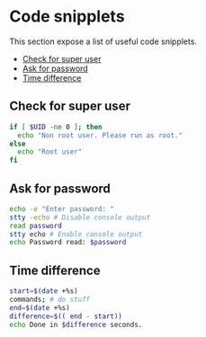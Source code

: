 # Code snipplets

This section expose a list of useful code snipplets.

* [Check for super user](snipplet.md#check-for-super-user)
* [Ask for password](snipplet.md#ask-for-password)
* [Time difference](snipplet.md#time-difference)

## Check for super user

```bash
if [ $UID -ne 0 ]; then
  echo "Non root user. Please run as root."
else
  echo "Root user"
fi
```

## Ask for password

```bash
echo -e "Enter password: "
stty -echo # Disable console output
read password
stty echo # Enable console output
echo Password read: $password
```

## Time difference

```bash
start=$(date +%s)
commands; # do stuff
end=$(date +%s)
difference=$(( end - start))
echo Done in $difference seconds.
```
